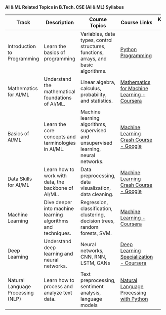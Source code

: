 <b>AI & ML Related Topics in B.Tech. CSE (AI & ML) Syllabus </b>


| Track      | Description | Course Topics | Course Links   | Knowledge Domains | DataSets
| ----------- | ----------- | -------- |------|-----| ---- |
| Introduction to Programming   | Learn the basics of programming      |   Variables, data types, control structures, functions, arrays, and basic algorithms.|    [Python Programming](https://www.youtube.com/watch?v=t2_Q2BRzeEE&list=PLGjplNEQ1it8-0CmoljS5yeV-GlKSUEt0)      |
| Mathematics for AI/ML   | Understand the mathematical foundations of AI/ML.      |   Linear algebra, calculus, probability, and statistics.|    [Mathematics for Machine Learning - Coursera](https://www.coursera.org/specializations/mathematics-for-machine-learning-and-data-science)      |
| Basics of AI/ML   | Learn the core concepts and terminologies in AI/ML.      |   Machine learning algorithms, supervised and unsupervised learning, neural networks.|    [Machine Learning Crash Course - Google](https://developers.google.com/machine-learning/crash-course)      |
| Data Skills for AI/ML   | Learn how to work with data, the backbone of AI/ML.      |   Data preprocessing, data visualization, data cleaning.|    [Machine Learning Crash Course - Google](https://developers.google.com/machine-learning/crash-course)      |
| Machine Learning   | Dive deeper into machine learning algorithms and techniques.      |   Regression, classification, clustering, decision trees, random forests, SVM.|    [Machine Learning  - Coursera](https://www.coursera.org/specializations/machine-learning-introduction?utm_medium=sem&utm_source=gg&utm_campaign=b2c_india_machine-learning-introduction_deeplearning-ai_ftcof_specializations_cx_dr_bau_gg_sem_pr_in_all_m_hyb_23-09_x&campaignid=20594446971&adgroupid=155746416204&device=c&keyword=machine%20learning%20coursera&matchtype=p&network=g&devicemodel=&creativeid=698085043084&assetgroupid=&targetid=kwd-294942243293&extensionid=&placement=&gad_source=1&gclid=EAIaIQobChMIkem6seOVjAMVHegWBR3xBzAQEAAYASAAEgLWIfD_BwE)      |
| Deep Learning   | Understand deep learning and neural networks.      |   Neural networks, CNN, RNN, LSTM, GANs|    [Deep Learning Specialization - Coursera](https://www.coursera.org/specializations/deep-learning)      |
| Natural Language Processing (NLP)   | Learn how to process and analyze text data.      |   Text preprocessing, sentiment analysis, language models|    [Natural Language Processing with Python](https://realpython.com/nltk-nlp-python/)      |
